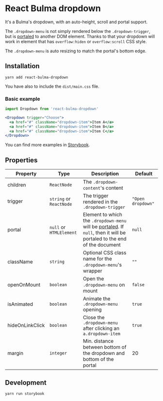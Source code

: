 # React Bulma dropdown

It's a Bulma's dropdown, with an auto-height, scroll and portal support.

The `.dropdown-menu` is not simply rendered below the `.dropdown-trigger`, but is [portaled](https://reactjs.org/docs/portals.html) to another DOM element.
Thanks to that your dropdown will work in element that has `overflow:hiden` or `overflow:scroll` CSS style.

The `.dropdown-menu` is auto resizing to match the portal's bottom edge.

## Installation

```
yarn add react-bulma-dropdown
```

You have also to include the `dist/main.css` file.

### Basic example

```jsx
import Dropdown from 'react-bulma-dropdown'

<Dropdown trigger="Choose">
  <a href="#" className="dropdown-item">Item A</a>
  <a href="#" className="dropdown-item">Item B</a>
  <a href="#" className="dropdown-item">Item C</a>
</Dropdown>
```

You can find more examples in [Storybook](https://jakub-zawislak.github.io/react-bulma-dropdown/).

## Properties

| Property        | Type                    | Description                                                                                                                                                     | Default           |
|-----------------|-------------------------|-----------------------------------------------------------------------------------------------------------------------------------------------------------------|-------------------|
| children        | `ReactNode`             | The `.dropdown-content`'s content                                                                                                                               |                   |
| trigger         | `string` or `ReactNode` | The trigger rendered in the `.dropdown-trigger`                                                                                                                 | `"Open dropdown"` |
| portal          | `null` or `HTMLElement` | Element to which the `.dropdown-menu` will be [portaled](https://reactjs.org/docs/portals.html). If `null`, then it will be portaled to the end of the document | `null`            |
| className       | `string`                | Optional CSS class name for the `.dropdown-menu`'s wrapper                                                                                                      | `""`              |
| openOnMount     | `boolean`               | Open the `.dropdown-menu` on mount                                                                                                                              | `false`           |
| isAnimated      | `boolean`               | Animate the `.dropdown-menu` opening                                                                                                                            | `true`            |
| hideOnLinkClick | `boolean`               | Close the `.dropdown-menu` after clicking an `a.dropdown-item`                                                                                                  | `true`            |
| margin          | `integer`               | Min. distance between bottom of the dropdown and bottom of the portal                                                                                           | 20                |

## Development

```
yarn run storybook
```
